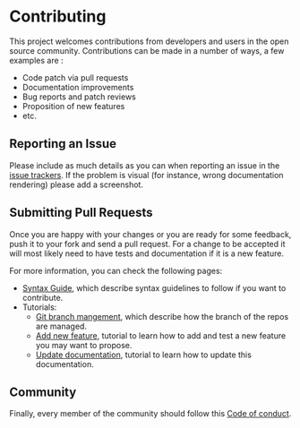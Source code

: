 # Contributing

This project welcomes contributions from developers and users in the open source
community. Contributions can be made in a number of ways, a few examples are :

  * Code patch via pull requests
  * Documentation improvements
  * Bug reports and patch reviews
  * Proposition of new features
  * etc.

## Reporting an Issue

Please include as much details as you can when reporting an issue in the [issue
trackers][issue_tracker]. If the problem is visual (for instance, wrong
documentation rendering) please add a screenshot.

## Submitting Pull Requests

Once you are happy with your changes or you are ready for some feedback, push it
to your fork and send a pull request. For a change to be accepted it will most
likely need to have tests and documentation if it is a new feature.

For more information, you can check the following pages:

  * [Syntax Guide][syntax_guide], which describe syntax guidelines to follow if
   you want to contribute.
  * Tutorials:
     * [Git branch mangement][git_branch_management], which describe how the
      branch of the repos are managed.
     * [Add new feature][add_new_feature], tutorial to learn how to add and test
      a new feature you may want to propose.
     * [Update documentation][update_documentation], tutorial to learn how to
      update this documentation.

## Community

Finally, every member of the community should follow this [Code of
conduct][code_of_conduct].

[issue_tracker]: https://framagit.org/rdeville.public/my_dotfiles/myrepo/-/issues
[developers_guidelines]: https://perso.liris.cnrs.fr/romain.deville/pagoda/tools/direnv_template/guides/developers_guide
[syntax_guide]: syntax_guide.md
[git_branch_management]: tutorials/git_branch_management.md
[add_new_feature]: tutorials/add_new_feature.md
[update_documentation]: tutorials/update_documentation.md
[code_of_conduct]: ../about/code_of_conduct.md
